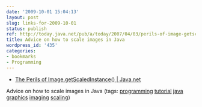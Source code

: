 ```yaml
---
date: '2009-10-01 15:04:13'
layout: post
slug: links-for-2009-10-01
status: publish
ref: http://today.java.net/pub/a/today/2007/04/03/perils-of-image-getscaledinstance.html
title: Advice on how to scale images in Java
wordpress_id: '435'
categories:
- bookmarks
- Programming
---
```


  * [The Perils of Image.getScaledInstance() | Java.net](http://today.java.net/pub/a/today/2007/04/03/perils-of-image-getscaledinstance.html)


Advice on how to scale images in Java (tags: [programming](http://delicious.com/eob/programming) [tutorial](http://delicious.com/eob/tutorial) [java](http://delicious.com/eob/java) [graphics](http://delicious.com/eob/graphics) [imaging](http://delicious.com/eob/imaging) [scaling](http://delicious.com/eob/scaling))



